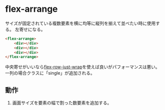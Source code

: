 # flex-arrange
サイズが固定されている複数要素を横に均等に縦列を揃えて並べたい時に使用する。
左寄せになる。
```html
<flex-arrange>
    <div></div>
    <div></div>
    <div></div>
</flex-arrange>
```
中央寄せがいいなら[flex-row-just-wrap](../flex-row-just-wrap)を使えば良いがパフォーマンスは悪い。  
一列の場合クラスに「single」が追加される。  

## 動作
1. 画面サイズを要素の幅で割った数要素を追加する。